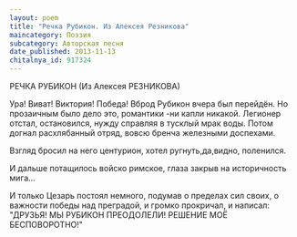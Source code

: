 ```yaml
---
layout: poem
title: "Речка Рубикон. Из Алексея Резникова"
maincategory: Поэзия
subcategory: Авторская песня
date_published: 2013-11-13
chitalnya_id: 917324
---
```




РЕЧКА РУБИКОН
(Из Алексея РЕЗНИКОВА)

Ура! Виват! Виктория! Победа!
Вброд Рубикон вчера был перейдён.
Но прозаичным было дело это,
романтики -ни капли никакой.
Легионер отстал, остановился,
нужду справляя в тусклый мрак воды.
Потом догнал расхлябанный отряд,
вовсю бренча железными доспехами.

Взгляд бросил на него центурион,
хотел ругнуть,да,видно, поленился.

И дальше потащилось войско римское,
глаза закрыв на историчность мига...

И только Цезарь
постоял немного,
подумав о пределах сил своих,
о важности победы над преградой,
и громко прокричал, и написал:
"ДРУЗЬЯ! МЫ РУБИКОН ПРЕОДОЛЕЛИ!
РЕШЕНИЕ МОЁ БЕСПОВОРОТНО!"








